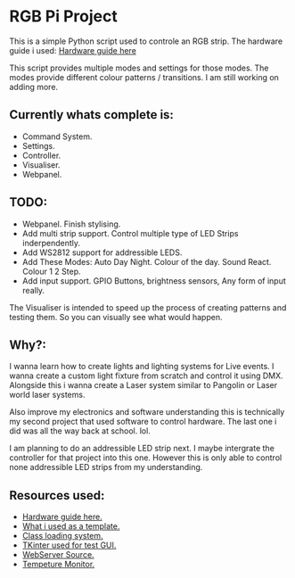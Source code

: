 # RGB Pi Project

This is a simple Python script used to controle an RGB strip.
The hardware guide i used: [Hardware guide here](https://dordnung.de/raspberrypi-ledstrip/) 

This script provides multiple modes and settings for those modes. The modes provide different colour patterns / transitions. I am still working on adding more.

## Currently whats complete is:
- Command System.
- Settings.
- Controller.
- Visualiser.
- Webpanel.

## TODO:
- Webpanel. Finish stylising.
- Add multi strip support. Control multiple type of LED Strips inderpendently.
- Add WS2812 support for addressible LEDS.
- Add These Modes: Auto Day Night. Colour of the day. Sound React. Colour 1 2 Step.
- Add input support. GPIO Buttons, brightness sensors, Any form of input really. 

The Visualiser is intended to speed up the process of creating patterns and testing them. So you can visually see what would happen.

## Why?: 
I wanna learn how to create lights and lighting systems for Live events. I wanna create a custom light fixture from scratch and control it using DMX. Alongside this i wanna create a Laser system similar to Pangolin or Laser world laser systems.

Also improve my electronics and software understanding this is technically my second project that used software to control hardware. The last one i did was all the way back at school. lol.

I am planning to do an addressible LED strip next. I maybe intergrate the controller for that project into this one. However this is only able to control none addressible LED strips from my understanding.

## Resources used:
- [Hardware guide here.](https://dordnung.de/raspberrypi-ledstrip/) 
- [What i used as a template.](https://github.com/dordnung/raspberrypi-ledstrip/tree/master) 
- [Class loading system.](https://stackoverflow.com/questions/3178285/list-classes-in-directory-python)
- [TKinter used for test GUI.](https://realpython.com/python-gui-tkinter/) 
- [WebServer Source.](https://pythonbasics.org/webserver/)
- [Tempeture Monitor.](https://search.brave.com/search?q=get+raspberry+pi+temperature&spellcheck=0&source=alteredQuery&summary=1&conversation=a01dc941af2d7d224f0a2c&summary_og=471790e94269a57f25bf41)